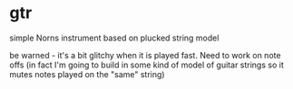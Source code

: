 # gtr
simple Norns instrument based on plucked string model

be warned - it's a bit glitchy when it is played fast. Need to work on note offs (in fact I'm going to build in some kind of model of guitar strings so it mutes notes played on the "same" string) 
